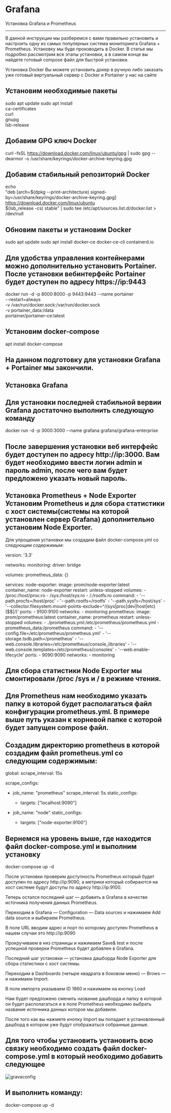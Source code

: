 # Grafana
Установка Grafana и Prometheus

---

В данной инструкции мы разберемся с вами правильно установить и настроить одну из самых популярных система мониторинга Grafana + Prometheus. Установку мы буде производить в Docker. В статье мы подробно рассмотрим все этапы установки, а в самом конце вы найдете готовый compose файл для быстрой установки.

Установка Docker
Вы можете установить докер в ручную либо заказать уже готовый виртуальный сервер с Docker и Portainer у нас на сайте

Установим необходимые пакеты
---

sudo apt update
sudo apt install \
    ca-certificates \
    curl \
    gnupg \
    lsb-release


Добавим GPG ключ Docker
---
curl -fsSL https://download.docker.com/linux/ubuntu/gpg | sudo gpg --dearmor -o /usr/share/keyrings/docker-archive-keyring.gpg

Добавим стабильный репозиторий Docker
---

echo \
  "deb [arch=$(dpkg --print-architecture) signed-by=/usr/share/keyrings/docker-archive-keyring.gpg] https://download.docker.com/linux/ubuntu \
  $(lsb_release -cs) stable" | sudo tee /etc/apt/sources.list.d/docker.list > /dev/null

Обновим пакеты и установим Docker
---

sudo apt update
sudo apt install docker-ce docker-ce-cli containerd.io

Для удобства управления контейнерами можно дополнительно установить Portainer. После установки вебинтерфейс Portainer будет доступен по адресу https://ip:9443
---

docker run -d -p 8000:8000 -p 9443:9443 --name portainer \
    --restart=always \
    -v /var/run/docker.sock:/var/run/docker.sock \
    -v portainer_data:/data \
    portainer/portainer-ce:latest

Установим docker-compose
---

apt  install docker-compose

На данном подготовку для установки Grafana + Portainer мы закончили.
---

Установка Grafana
---

Для установки последней стабильной вервии Grafana достаточно выполнить следующую команду
---

docker run -d -p 3000:3000 --name grafana grafana/grafana-enterprise

После завершения установки веб интерфейс будет доступен по адресу http://ip:3000. Вам будет необходимо ввести логин admin и пароль admin, после чего вам будет предложено указать новый пароль.
---

Установка Prometheus + Node Exporter
Установим Prometheus и для сбора статистики с хост системы(системы на которой установлен сервер Grafana) дополнительно установим Node Exporter.
---

Для упрощения установки мы создадим файл docker-compose.yml со следующим содержимым:

version: '3.3'

networks:
  monitoring:
    driver: bridge
    
volumes:
  prometheus_data: {}

services:
  node-exporter:
    image: prom/node-exporter:latest
    container_name: node-exporter
    restart: unless-stopped
    volumes:
      - /proc:/host/proc:ro
      - /sys:/host/sys:ro
      - /:/rootfs:ro
    command:
      - '--path.procfs=/host/proc'
      - '--path.rootfs=/rootfs'
      - '--path.sysfs=/host/sys'
      - '--collector.filesystem.mount-points-exclude=^/(sys|proc|dev|host|etc)($$|/)'
    ports:
      - 9100:9100
    networks:
      - monitoring
  prometheus:
    image: prom/prometheus:latest
    container_name: prometheus
    restart: unless-stopped
    volumes:
      - ./prometheus.yml:/etc/prometheus/prometheus.yml
      - prometheus_data:/prometheus
    command:
      - '--config.file=/etc/prometheus/prometheus.yml'
      - '--storage.tsdb.path=/prometheus'
      - '--web.console.libraries=/etc/prometheus/console_libraries'
      - '--web.console.templates=/etc/prometheus/consoles'
      - '--web.enable-lifecycle'
    ports:
      - 9090:9090
    networks:
      - monitoring

Для сбора статистики Node Exporter мы смонтировали /proc /sys и / в режиме чтения.
---

Для Prometheus нам необходимо указать папку в которой будет располагаться файл конфигурации prometheus.yml. В примере выше путь указан к корневой папке с которой будет запущен compose файл.
---

Создадим директорию prometheus в которой создадим файл prometheus.yml со следующим содержимым:
---

global:
  scrape_interval:     15s

scrape_configs:
  - job_name: "prometheus"
    scrape_interval: 5s
    static_configs:
    - targets: ["localhost:9090"]

  - job_name: "node"
    static_configs:
    - targets: ["node-exporter:9100"]

Вернемся на уровень выше, где находится файл docker-compose.yml и выполним установку
---

docker-compose up -d

После установки проверим доступность Prometheus который будет доступен по адресу http://ip:9090, а метрики который собираются на хост системе будут доступы по адресу http://ip:9100.

Теперь остался последний шаг — добавить в Grafana в качестве источника получения данных Prometheus.


Переходим в Grafana — Configuration — Data sources и нажимаем Add data source и выбираем Prometheus.


В поле URL вводим адрес и порт по которому доступен Prometheus в нашем случаи это http://ip:9090


Прокручиваем в низ страницы и нажимаем Save& test и после успешной проверки Prometheus будет добавлен в Grafana.

Последний шаг установки — установка дашборда Node Exporter для сбора статистики с хост системы.

Переходим в Dashboards (четыре квадрата в боковом меню) — Brows — и нажимаем Import.


В поле импорта указываем ID 1860 и нажимаем на кнопку Load


Нам будет предложено сменить название дашборда и папку в которой он будет располагаться и в поле Prometheus необходимо выбрать название источника данных которое мы добавили.


После того как вы нажмете кнопку Import вы попадает в установленный дашборд в котором уже будут отображаться собранные данные.

Для того чтобы установить установить всю связку необходимо создать файл docker-compose.yml в который необходимо добавить следующее
---



![gravaconfig](https://sun9-80.userapi.com/impg/wl2POMsIihuKGhum5C4-iOI_18p4uqprRVhdoQ/G6RjD6vF8-A.jpg?size=362x646&quality=96&sign=2b9737f04d9613d2a9febe49271da098&type=album)

И выполнить команду:
---
docker-compose up -d
